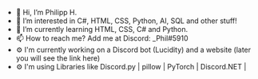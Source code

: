- 👋 Hi, I’m Philipp H.
- 👀 I’m interested in C#, HTML, CSS, Python, AI, SQL and other stuff!
- 🌱 I’m currently learning HTML, CSS, C# and Python.
- 📫 How to reach me? Add me at Discord: _Phil#5910
- ⚙️ I'm currently working on a Discord bot (Lucidity) and a website (later you will see the link here)
- ⚙️ I'm using Libraries like Discord.py | pillow | PyTorch | Discord.NET | 
<!---
PhilXi/PhilXi is a ✨ special ✨ repository because its `README.md` (this file) appears on your GitHub profile.
You can click the Preview link to take a look at your changes.
--->
